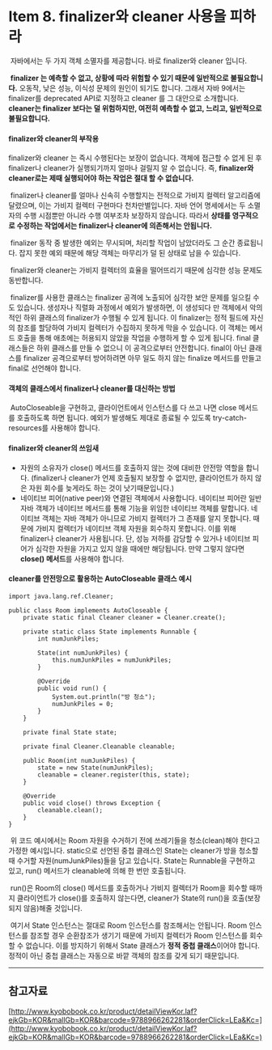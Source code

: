 # Item 8. finalizer와 cleaner 사용을 피하라

 자바에서는 두 가지 객체 소멸자를 제공합니다. 바로 finalizer와 cleaner 입니다.

 **finalizer 는 예측할 수 없고, 상황에 따라 위험할 수 있기 때문에 일반적으로 불필요합니다.** 오동작, 낮은 성능, 이식성 문제의 원인이 되기도 합니다. 그래서 자바 9에서는 finalizer를 deprecated API로 지정하고 cleaner 를 그 대안으로 소개합니다. **cleaner는 finalizer 보다는 덜 위험하지만, 여전히 예측할 수 없고, 느리고, 일반적으로 불필요합니다.**

#### finalizer와 cleaner의 부작용

finalizer와 cleaner 는 즉시 수행된다는 보장이 없습니다. 객체에 접근할 수 없게 된 후 finalizer나 cleaner가 실행되기까지 얼마나 걸릴지 알 수 없습니다. 즉, **finalizer와 cleaner로는 제때 실행되어야 하는 작업은 절대 할 수 없습니다.**

 finalizer나 cleaner를 얼마나 신속히 수행할지는 전적으로 가비지 컬렉터 알고리즘에 달렸으며, 이는 가비지 컬렉터 구현마다 천차만별입니다. 자바 언어 명세에서는 두 소멸자의 수행 시점뿐만 아니라 수행 여부조차 보장하지 않습니다. 따라서 **상태를 영구적으로 수정하는 작업에서는 finalizer나 cleaner에 의존해서는 안됩니다.**

 finalizer 동작 중 발생한 예외는 무시되며, 처리할 작업이 남았더라도 그 순간 종료됩니다. 잡지 못한 예외 때문에 해당 객체는 마무리가 덜 된 상태로 남을 수 있습니다.

 finalizer와 cleaner는 가비지 컬렉터의 효율을 떨어뜨리기 때문에 심각한 성능 문제도 동반합니다.

 finalizer를 사용한 클래스는 finalizer 공격에 노출되어 심각한 보안 문제를 일으킬 수도 있습니다. 생성자나 직렬화 과정에서 예외가 발생하면, 이 생성되다 만 객체에서 악의적인 하위 클래스의 finalizer가 수행될 수 있게 됩니다. 이 finalizer는 정적 필드에 자신의 참조를 할당하여 가비지 컬렉터가 수집하지 못하게 막을 수 있습니다. 이 객체는 메서드 호출을 통해 애초에는 허용되지 않았을 작업을 수행하게 할 수 있게 됩니다. final 클래스들은 하위 클래스를 만들 수 없으니 이 공격으로부터 안전합니다. final이 아닌 클래스를 finalizer 공격으로부터 방어하려면 아무 일도 하지 않는 finalize 메서드를 만들고 final로 선언해야 합니다.

#### 객체의 클래스에서 finalizer나 cleaner를 대신하는 방법

 AutoCloseable을 구현하고, 클라이언트에서 인스턴스를 다 쓰고 나면 close 메서드를 호출하도록 하면 됩니다. 예외가 발생해도 제대로 종료될 수 있도록 try-catch-resources를 사용해야 합니다.

#### finalizer와 cleaner의 쓰임새

-   자원의 소유자가 close() 메서드를 호출하지 않는 것에 대비한 안전망 역할을 합니다. (finalizer나 cleaner가 언제 호출될지 보장할 수 없지만, 클라이언트가 하지 않은 자원 회수를 늦게라도 하는 것이 낫기때문입니다.)
-   네이티브 피어(native peer)와 연결된 객체에서 사용합니다. 네이티브 피어란 일반 자바 객체가 네이티브 메서드를 통해 기능을 위임한 네이티브 객체를 말합니다. 네이티브 객체는 자바 객체가 아니므로 가비지 컬렉터가 그 존재를 알지 못합니다. 때문에 가비지 컬렉터가 네이티브 객체 자원을 회수하지 못합니다. 이를 위해 finalizer나 cleaner가 사용됩니다. 단, 성능 저하를 감당할 수 있거나 네이티브 피어가 심각한 자원을 가지고 있지 않을 때에만 해당됩니다. 만약 그렇지 않다면 **close() 메서드**를 사용해야 합니다.

#### cleaner를 안전망으로 활용하는 AutoCloseable 클래스 예시

```
import java.lang.ref.Cleaner;

public class Room implements AutoCloseable {
    private static final Cleaner cleaner = Cleaner.create();

    private static class State implements Runnable {
        int numJunkPiles;

        State(int numJunkPiles) {
            this.numJunkPiles = numJunkPiles;
        }

        @Override
        public void run() {
            System.out.println("방 청소");
            numJunkPiles = 0;
        }
    }

    private final State state;

    private final Cleaner.Cleanable cleanable;
    
    public Room(int numJunkPiles) {
        state = new State(numJunkPiles);
        cleanable = cleaner.register(this, state);
    }

    @Override
    public void close() throws Exception {
        cleanable.clean();
    }
}

```

 위 코드 예시에서는 Room 자원을 수거하기 전에 쓰레기들을 청소(clean)해야 한다고 가정한 예시입니다. static으로 선언된 중첩 클래스인 State는 cleaner가 방을 청소할 때 수거할 자원(numJunkPiles)들을 담고 있습니다. State는 Runnable을 구현하고 있고, run() 메서드가 cleanable에 의해 한 번만 호출됩니다.

 run()은 Room의 close() 메서드를 호출하거나 가비지 컬렉터가 Room을 회수할 때까지 클라이언트가 close()를 호출하지 않는다면, cleaner가 State의 run()을 호출(보장되지 않음)해줄 것입니다.

 여기서 State 인스턴스는 절대로 Room 인스턴스를 참조해서는 안됩니다. Room 인스턴스를 참조할 경우 순환참조가 생기기 때문에 가비지 컬렉터가 Room 인스턴스를 회수할 수 없습니다. 이를 방지하기 위해서 State 클래스가 **정적 중첩 클래스**이어야 합니다. 정적이 아닌 중첩 클래스는 자동으로 바깥 객체의 참조를 갖게 되기 때문입니다.

---

## 참고자료

[http://www.kyobobook.co.kr/product/detailViewKor.laf?ejkGb=KOR&mallGb=KOR&barcode=9788966262281&orderClick=LEa&Kc=](http://www.kyobobook.co.kr/product/detailViewKor.laf?ejkGb=KOR&mallGb=KOR&barcode=9788966262281&orderClick=LEa&Kc=)
